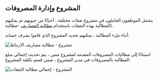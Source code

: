 ## المشروع وإدارة المصروفات

يتحمل الموظفون العاملون في مشروع نفقات مختلفة ، أحيانًا من جيوبهم ثم يمكنهم المطالبة بهذه النفقات باستخدام [مطالبة المصاريف](https://docs.erpnext.com/docs/v13/user/manual/en/human-resources/expense) -مطالبة).

أثناء ملء المطالبة ، يمكنهم تحديد المشروع الذي قاموا بصرف حسابه.

![مشروع - مطالبة مصاريف الارتباط](https://docs.erpnext.com/files/projects-expense-claim.png)

استنادًا إلى مطالبات المصروفات المقدمة لمشروع معين ، يتم تحديث إجمالي مبلغ المطالبة بالمصروفات في مدير المشروع ، ضمن قسم تكلفة المشروع.

![المشروع - إجمالي مطالبة النفقات](https://docs.erpnext.com/files/projects-expense-claim-in-project.png)